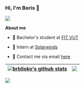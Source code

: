 ### Hi, I'm Boris 👋 

<a><img align="center" src="https://user-images.githubusercontent.com/72473507/177867242-d50bdc10-25d6-403a-b140-68ba63bb78d1.gif" /></a>

**About me**

- 📖 Bachelor's student at [FIT VUT](https://www.fit.vut.cz/.en)

- 💼 Intern at [Solarwinds](https://www.solarwinds.com/)

- 💬 Contact me via email [here](mailto:vesely.svk@gmail.com)


| <a href="https://github.com/anuraghazra/github-readme-stats"><img align="center" src="https://github-readme-stats.vercel.app/api?username=brblisko&show_icons=true&include_all_commits=true&theme=buefy&hide_border=true" alt="brblisko's github stats" /></a> | <a href="https://github.com/anuraghazra/github-readme-stats"><img align="center" src="https://github-readme-stats.vercel.app/api/top-langs/?username=brblisko&layout=compact&theme=buefy&hide_border=true" /></a> |
| ------------- | ------------- |

<a><img align="center" src="https://komarev.com/ghpvc/?username=brblisko" /></a>


<!--
**brblisko/brblisko** is a ✨ _special_ ✨ repository because its `README.md` (this file) appears on your GitHub profile.

Here are some ideas to get you started:

- 🔭 I’m currently working on ...
- 🌱 I’m currently learning ...
- 👯 I’m looking to collaborate on ...
- 🤔 I’m looking for help with ...
- 💬 Ask me about ...
- 📫 How to reach me: ...
- 😄 Pronouns: ...
- ⚡ Fun fact: ...
-->
